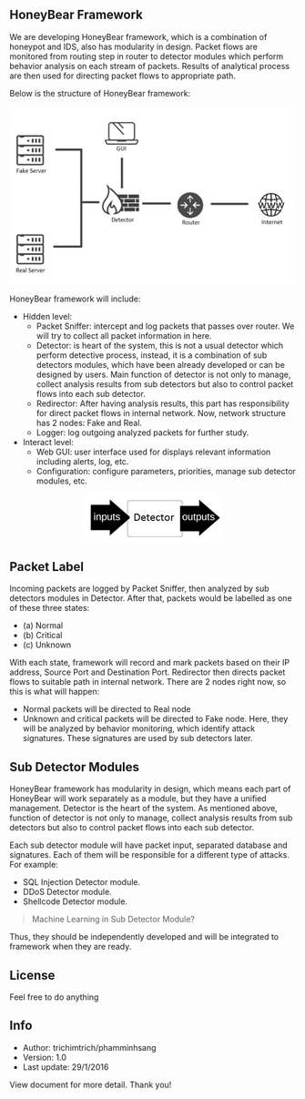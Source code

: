 ## HoneyBear Framework
We are developing HoneyBear framework, which is a combination of honeypot and IDS, also has modularity in design. Packet flows are monitored from routing step in router to detector modules which perform behavior analysis on each stream of packets. Results of analytical process are then used for directing packet flows to appropriate path. 

Below is the structure of HoneyBear framework:
<p align="center"><img src="/infrastructure.png"></p>

HoneyBear framework will include:
- Hidden level: 
	- Packet Sniffer: intercept and log packets that passes over router. We will try to collect all packet information in here.
	- Detector: is heart of the system, this is not a usual detector which perform detective process, instead, it is a combination of sub detectors modules, which have been already developed or can be designed by users. Main function of detector is not only to manage, collect analysis results from sub detectors but also to control packet flows into each sub detector.
	- Redirector: After having analysis results, this part has responsibility for direct packet flows in internal network. Now, network structure has 2 nodes: Fake and Real.
	- Logger: log outgoing analyzed packets for further study.
- Interact level:
	- Web GUI: user interface used for displays relevant information including alerts, log, etc.
	- Configuration: configure parameters, priorities, manage sub detector modules, etc.

<p align="center"><img src="/flow.png"></p>

## Packet Label
Incoming packets are logged by Packet Sniffer, then analyzed by sub detectors modules in Detector. After that, packets would be labelled as one of these three states:
- (a) Normal
- (b) Critical
- (c) Unknown

With each state, framework will record and mark packets based on their IP address, Source Port and Destination Port. Redirector then directs packet flows to suitable path in internal network. There are 2 nodes right now, so this is what will happen:
- Normal packets will be directed to Real node
- Unknown and critical packets will be directed to Fake node. Here, they will be analyzed by behavior monitoring, which identify attack signatures. These signatures are used by sub detectors later.

## Sub Detector Modules
HoneyBear framework has modularity in design, which means each part of HoneyBear will work separately as a module, but they have a unified management. Detector is the heart of the system. As mentioned above, function of detector is not only to manage, collect analysis results from sub detectors but also to control packet flows into each sub detector. 

Each sub detector module will have packet input, separated database and signatures. Each of them will be responsible for a different type of attacks. For example:
- SQL Injection Detector module.
- DDoS Detector module.
- Shellcode Detector module.

> Machine Learning in Sub Detector Module?

Thus, they should be independently developed and will be integrated to framework when they are ready.

## License
Feel free to do anything

## Info
- Author: trichimtrich/phamminhsang
- Version: 1.0
- Last update: 29/1/2016

View document for more detail. Thank you!
